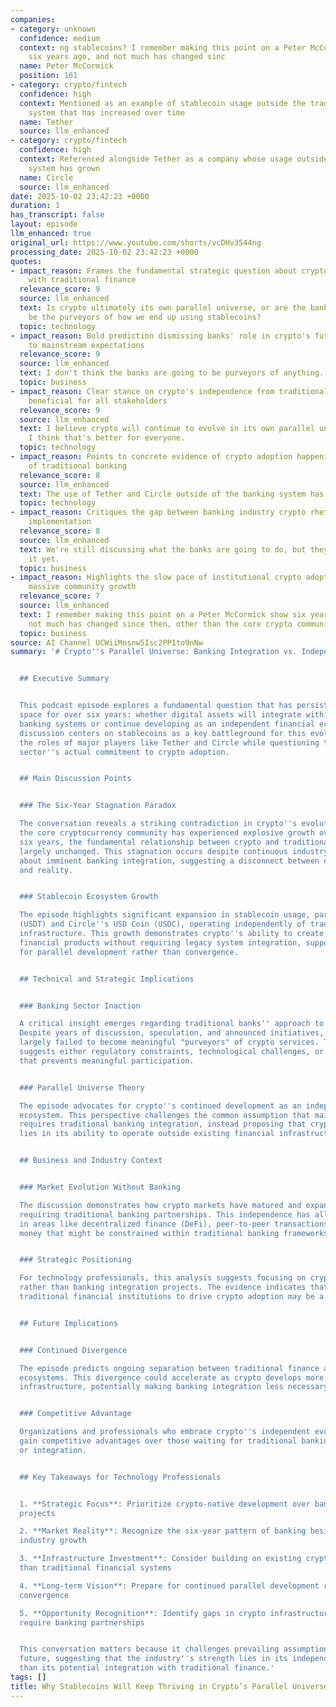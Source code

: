 ```yaml
---
companies:
- category: unknown
  confidence: medium
  context: ng stablecoins? I remember making this point on a Peter McCormick show
    six years ago, and not much has changed sinc
  name: Peter McCormick
  position: 161
- category: crypto/fintech
  confidence: high
  context: Mentioned as an example of stablecoin usage outside the traditional banking
    system that has increased over time
  name: Tether
  source: llm_enhanced
- category: crypto/fintech
  confidence: high
  context: Referenced alongside Tether as a company whose usage outside the banking
    system has grown
  name: Circle
  source: llm_enhanced
date: 2025-10-02 23:42:23 +0000
duration: 1
has_transcript: false
layout: episode
llm_enhanced: true
original_url: https://www.youtube.com/shorts/vcDHv3544ng
processing_date: 2025-10-02 23:42:23 +0000
quotes:
- impact_reason: Frames the fundamental strategic question about crypto's future relationship
    with traditional finance
  relevance_score: 9
  source: llm_enhanced
  text: Is crypto ultimately its own parallel universe, or are the banks going to
    be the purveyors of how we end up using stablecoins?
  topic: technology
- impact_reason: Bold prediction dismissing banks' role in crypto's future - contrarian
    to mainstream expectations
  relevance_score: 9
  source: llm_enhanced
  text: I don't think the banks are going to be purveyors of anything.
  topic: business
- impact_reason: Clear stance on crypto's independence from traditional finance being
    beneficial for all stakeholders
  relevance_score: 9
  source: llm_enhanced
  text: I believe crypto will continue to evolve in its own parallel universe, and
    I think that's better for everyone.
  topic: technology
- impact_reason: Points to concrete evidence of crypto adoption happening independently
    of traditional banking
  relevance_score: 8
  source: llm_enhanced
  text: The use of Tether and Circle outside of the banking system has increased.
  topic: technology
- impact_reason: Critiques the gap between banking industry crypto rhetoric and actual
    implementation
  relevance_score: 8
  source: llm_enhanced
  text: We're still discussing what the banks are going to do, but they haven't done
    it yet.
  topic: business
- impact_reason: Highlights the slow pace of institutional crypto adoption despite
    massive community growth
  relevance_score: 7
  source: llm_enhanced
  text: I remember making this point on a Peter McCormick show six years ago, and
    not much has changed since then, other than the core crypto community has ballooned.
  topic: business
source: AI Channel UCWiiMnsnw5Isc2PP1to9nNw
summary: '# Crypto''s Parallel Universe: Banking Integration vs. Independent Evolution


  ## Executive Summary


  This podcast episode explores a fundamental question that has persisted in the cryptocurrency
  space for over six years: whether digital assets will integrate with traditional
  banking systems or continue developing as an independent financial ecosystem. The
  discussion centers on stablecoins as a key battleground for this evolution, examining
  the roles of major players like Tether and Circle while questioning the banking
  sector''s actual commitment to crypto adoption.


  ## Main Discussion Points


  ### The Six-Year Stagnation Paradox

  The conversation reveals a striking contradiction in crypto''s evolution. While
  the core cryptocurrency community has experienced explosive growth over the past
  six years, the fundamental relationship between crypto and traditional banking remains
  largely unchanged. This stagnation occurs despite continuous industry speculation
  about imminent banking integration, suggesting a disconnect between expectations
  and reality.


  ### Stablecoin Ecosystem Growth

  The episode highlights significant expansion in stablecoin usage, particularly Tether
  (USDT) and Circle''s USD Coin (USDC), operating independently of traditional banking
  infrastructure. This growth demonstrates crypto''s ability to create functional
  financial products without requiring legacy system integration, supporting the argument
  for parallel development rather than convergence.


  ## Technical and Strategic Implications


  ### Banking Sector Inaction

  A critical insight emerges regarding traditional banks'' approach to cryptocurrency.
  Despite years of discussion, speculation, and announced initiatives, banks have
  largely failed to become meaningful "purveyors" of crypto services. This pattern
  suggests either regulatory constraints, technological challenges, or strategic reluctance
  that prevents meaningful participation.


  ### Parallel Universe Theory

  The episode advocates for crypto''s continued development as an independent financial
  ecosystem. This perspective challenges the common assumption that mainstream adoption
  requires traditional banking integration, instead proposing that crypto''s value
  lies in its ability to operate outside existing financial infrastructure.


  ## Business and Industry Context


  ### Market Evolution Without Banking

  The discussion demonstrates how crypto markets have matured and expanded without
  requiring traditional banking partnerships. This independence has allowed for innovation
  in areas like decentralized finance (DeFi), peer-to-peer transactions, and programmable
  money that might be constrained within traditional banking frameworks.


  ### Strategic Positioning

  For technology professionals, this analysis suggests focusing on crypto-native solutions
  rather than banking integration projects. The evidence indicates that waiting for
  traditional financial institutions to drive crypto adoption may be a strategic mistake.


  ## Future Implications


  ### Continued Divergence

  The episode predicts ongoing separation between traditional finance and cryptocurrency
  ecosystems. This divergence could accelerate as crypto develops more sophisticated
  infrastructure, potentially making banking integration less necessary or desirable.


  ### Competitive Advantage

  Organizations and professionals who embrace crypto''s independent evolution may
  gain competitive advantages over those waiting for traditional banking validation
  or integration.


  ## Key Takeaways for Technology Professionals


  1. **Strategic Focus**: Prioritize crypto-native development over banking integration
  projects

  2. **Market Reality**: Recognize the six-year pattern of banking hesitation despite
  industry growth

  3. **Infrastructure Investment**: Consider building on existing crypto rails rather
  than traditional financial systems

  4. **Long-term Vision**: Prepare for continued parallel development rather than
  convergence

  5. **Opportunity Recognition**: Identify gaps in crypto infrastructure that don''t
  require banking partnerships


  This conversation matters because it challenges prevailing assumptions about crypto''s
  future, suggesting that the industry''s strength lies in its independence rather
  than its potential integration with traditional finance.'
tags: []
title: Why Stablecoins Will Keep Thriving in Crypto’s Parallel Universe
---
```


<!-- Episode automatically generated from analysis data -->
<!-- Processing completed: 2025-10-02 23:42:23 UTC -->
